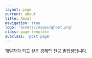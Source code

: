 ```yaml
---
layout: page
current: about
title: About
navigation: true
logo: 'assets/images/ghost.png'
class: page-template
subclass: 'post page'
---
```


개발자가 되고 싶은 경제학 전공 졸업생입니다.